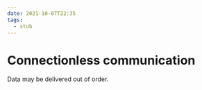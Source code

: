 ```yaml
---
date: 2021-10-07T22:35
tags: 
  - stub
---
```


# Connectionless communication

Data may be delivered out of order.

